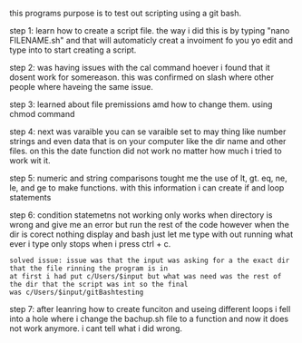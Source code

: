 
this programs purpose is to test out scripting using a git bash.


step 1: learn how to create a script file. the way i did this is by typing "nano FILENAME.sh" and that will automaticly
	creat a invoiment fo you yo edit and type into to start creating a script.

step 2: was having issues with the cal command hoever i found that it dosent work for somereason. this was confirmed on
	slash where other people where haveing the same issue.
	
step 3: learned about file premissions amd how to change them. using chmod command

step 4: next was varaible you can se varaible set to may thing like number strings and even data that is on your computer
	like the dir name and other files. on this the date function did not work no matter how much i tried to work wit it.
	
step 5: numeric and string comparisons tought me the use of lt, gt. eq, ne, le, and ge to make functions. with this information
	i can create if and loop statements


step 6: condition statemetns not working only works when directory is wrong and give me an error but run the rest of the
	code however when the dir is corect nothing display and bash just let me type with out running what ever i type
	only stops when i press ctrl + c.

	solved issue: issue was that the input was asking for a the exact dir that the file rinning the program is in 
	at first i had put c/Users/$input but what was need was the rest of the dir that the script was int so the final
	was c/Users/$input/gitBashtesting
	
step 7: after leanring how to create funciton and useing different loops i fell into a hole where i change the bachup.sh file
	to a function and now it does not work anymore. i cant tell what i did wrong. 
